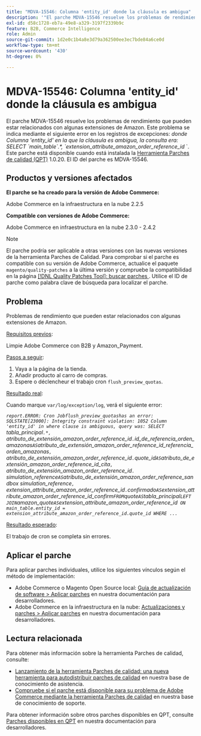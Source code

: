 ```yaml
---
title: "MDVA-15546: Columna 'entity_id' donde la cláusula es ambigua"
description: '"El parche MDVA-15546 resuelve los problemas de rendimiento que pueden estar relacionados con algunas extensiones de Amazon. Este problema se indica con el siguiente error en los registros de excepciones: *donde*   *Columna ''entity\\_id'' en la que la cláusula es ambigua, la consulta era: SELECT \\`main\\_table\`.\\*, \\`extension\\_attribute\\_amazon\\_order\\_reference\\_id* \\`. Este parche está disponible cuando está instalada la [Quality Patches Tool (QPT)](/help/announcements/adobe-commerce-announcements/magento-quality-patches-released-new-tool-to-self-serve-quality-patches.md) 1.0.20. El ID del parche es MDVA-15546".'
exl-id: d58c1728-eb7a-49e8-a329-3197f2339b9c
feature: B2B, Commerce Intelligence
role: Admin
source-git-commit: 1d2e0c1b4a8e3d79a362500ee3ec7bde84a6ce0d
workflow-type: tm+mt
source-wordcount: '430'
ht-degree: 0%

---
```


# MDVA-15546: Columna &#39;entity_id&#39; donde la cláusula es ambigua

El parche MDVA-15546 resuelve los problemas de rendimiento que pueden estar relacionados con algunas extensiones de Amazon. Este problema se indica mediante el siguiente error en los registros de excepciones: *donde*   *Columna &#39;entity\_id&#39; en la que la cláusula es ambigua, la consulta era: SELECT \`main\_table\`.\*, \`extension\_attribute\_amazon\_order\_reference\_id* \`. Este parche está disponible cuando está instalada la [Herramienta Parches de calidad (QPT)](/help/announcements/adobe-commerce-announcements/magento-quality-patches-released-new-tool-to-self-serve-quality-patches.md) 1.0.20. El ID del parche es MDVA-15546.

## Productos y versiones afectados

**El parche se ha creado para la versión de Adobe Commerce:**

Adobe Commerce en la infraestructura en la nube 2.2.5

**Compatible con versiones de Adobe Commerce:**

Adobe Commerce en infraestructura en la nube 2.3.0 - 2.4.2

>[!NOTE]
>
>El parche podría ser aplicable a otras versiones con las nuevas versiones de la herramienta Parches de Calidad. Para comprobar si el parche es compatible con su versión de Adobe Commerce, actualice el paquete `magento/quality-patches` a la última versión y compruebe la compatibilidad en la página [[!DNL Quality Patches Tool]: buscar parches ](https://devdocs.magento.com/quality-patches/tool.html#patch-grid). Utilice el ID de parche como palabra clave de búsqueda para localizar el parche.

## Problema

Problemas de rendimiento que pueden estar relacionados con algunas extensiones de Amazon.

<u>Requisitos previos</u>:

Limpie Adobe Commerce con B2B y Amazon\_Payment.

<u>Pasos a seguir</u>:

1. Vaya a la página de la tienda.
1. Añadir producto al carro de compras.
1. Espere o déclencheur el trabajo cron `flush_preview_quotas`.

<u>Resultado real</u>:

Cuando marque `var/log/exception/log`, verá el siguiente error:

*`report.ERROR: Cron Jobflush_preview_quotashas an error: SQLSTATE[23000]: Integrity constraint violation: 1052 Column 'entity_id' in where clause is ambiguous, query was: SELECT `tabla_principal`.*, `atributo_de_extensión_amazon_order_reference_id`.`id_de_referencia_orden_amazonas` AS `atributo_de_extensión_amazon_order_reference_id_referencia_orden_amazonas`, `atributo_de_extensión_amazon_order_reference_id`.`quote_id` AS `atributo_de_extensión_amazon_order_reference_id_cita`, `atributo_de_extensión_amazon_order_reference_id`.` simulation_reference` AS `atributo_de_extensión_amazon_order_reference_sandbox simulation_reference`, `extension_attribute_amazon_order_reference_id`.`confirmado` AS `extension_attribute_amazon_order_reference_id_confirm` FROM `quote` AS `tabla_principal` LEFT JOIN `amazon_quote` AS `extension_attribute_amazon_order_reference_id` ON main_table.entity_id = extension_attribute_amazon_order_reference_id.quote_id WHERE ...`*

<u>Resultado esperado</u>:

El trabajo de cron se completa sin errores.

## Aplicar el parche

Para aplicar parches individuales, utilice los siguientes vínculos según el método de implementación:

* Adobe Commerce o Magento Open Source local: [Guía de actualización de software > Aplicar parches](https://devdocs.magento.com/guides/v2.4/comp-mgr/patching/mqp.html) en nuestra documentación para desarrolladores.
* Adobe Commerce en la infraestructura en la nube: [Actualizaciones y parches > Aplicar parches](https://devdocs.magento.com/cloud/project/project-patch.html) en nuestra documentación para desarrolladores.

## Lectura relacionada

Para obtener más información sobre la herramienta Parches de calidad, consulte:

* [Lanzamiento de la herramienta Parches de calidad: una nueva herramienta para autodistribuir parches de calidad](/help/announcements/adobe-commerce-announcements/magento-quality-patches-released-new-tool-to-self-serve-quality-patches.md) en nuestra base de conocimiento de asistencia.
* [Compruebe si el parche está disponible para su problema de Adobe Commerce mediante la herramienta Parches de calidad](/help/support-tools/patches-available-in-qpt-tool/check-patch-for-magento-issue-with-magento-quality-patches.md) en nuestra base de conocimiento de soporte.

Para obtener información sobre otros parches disponibles en QPT, consulte [Parches disponibles en QPT](https://devdocs.magento.com/quality-patches/tool.html#patch-grid) en nuestra documentación para desarrolladores.
